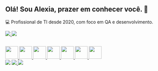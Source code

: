 ## Olá! Sou Alexia, prazer em conhecer você. 🤍

💻 Profissional de TI desde 2020, com foco em QA e desenvolvimento.

<div style="display: inline_block">
 <a href="https://github.com/alexialberiz">
 <img altura="150em" src="https://github-readme-stats.vercel.app/api?username=alexialberiz&show_icons=true&theme=midnight-purple&include_all_commits=true&count_private=true">
 <img altura="150em" src="https://github-readme-stats.vercel.app/api/top-langs/?username=alexialberiz&layout=compact&langs_count=7&theme=midnight-purple">
</div>
  
##

<div style="display: inline_block">
 <img height="40" src="https://cdn.jsdelivr.net/gh/devicons/devicon/icons/html5/html5-original.svg">
 <img height="40" src="https://cdn.jsdelivr.net/gh/devicons/devicon/icons/css3/css3-original.svg">
 <img height="40" src="https://cdn.jsdelivr.net/gh/devicons/devicon/icons/php/php-original.svg">
 <img height="40" src="https://cdn.jsdelivr.net/gh/devicons/devicon/icons/mysql/mysql-original.svg">
 <img height="40" src="https://cdn.jsdelivr.net/gh/devicons/devicon/icons/ionic/ionic-original.svg">
 <img height="40" src="https://cdn.jsdelivr.net/gh/devicons/devicon/icons/bootstrap/bootstrap-original.svg">
 <img height="40" src="https://cdn.jsdelivr.net/gh/devicons/devicon@latest/icons/cypressio/cypressio-original-wordmark.svg">
          
</div>
  
<div> 
  <a href="https://instagram.com/alexialberiz" target="_blank"><img src="https://img.shields.io/badge/-Instagram-%23E4405F?style=for-the-badge&logo=instagram&logoColor=white" target="_blank"></a>
  <a href = "mailto:alexiaalberiz17@gmail.com"><img src="https://img.shields.io/badge/-Gmail-%23333?style=for-the-badge&logo=gmail&logoColor=white" target="_blank"> 
  </a>
  <a href="https://www.linkedin.com/in/alexia-alberiz/" target="_blank"><img src="https://img.shields.io/badge/-LinkedIn-%230077B5?style=for-the-badge&logo=linkedin&logoColor=white" target="_blank"></a>   
</div>
